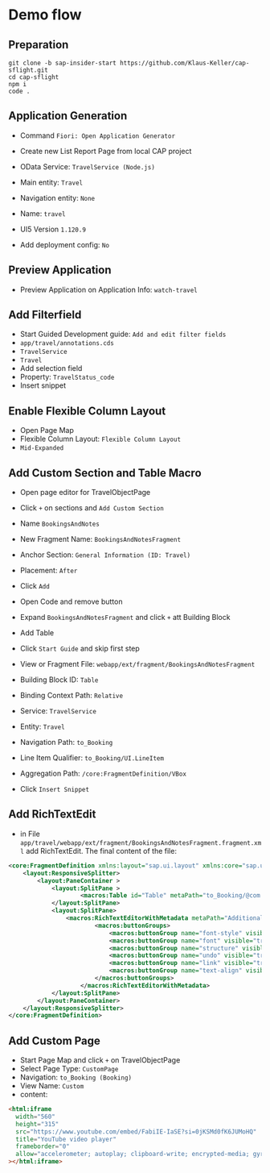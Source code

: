 # Demo flow

## Preparation

```
git clone -b sap-insider-start https://github.com/Klaus-Keller/cap-sflight.git
cd cap-sflight
npm i
code .
```

## Application Generation

- Command `Fiori: Open Application Generator`
- Create new List Report Page from local CAP project
- OData Service: `TravelService (Node.js)`
- Main entity: `Travel`
- Navigation entity: `None`

- Name: `travel`
- UI5 Version `1.120.9`
- Add deployment config: `No`

## Preview Application

- Preview Application on Application Info: `watch-travel`

## Add Filterfield

- Start Guided Development guide: `Add and edit filter fields`
- `app/travel/annotations.cds`
- `TravelService`
- `Travel`
- Add selection field
- Property: `TravelStatus_code`
- Insert snippet

## Enable Flexible Column Layout

- Open Page Map
- Flexible Column Layout: `Flexible Column Layout`
- `Mid-Expanded`

## Add Custom Section and Table Macro

- Open page editor for TravelObjectPage
- Click `+` on sections and `Add Custom Section`
- Name `BookingsAndNotes`
- New Fragment Name: `BookingsAndNotesFragment`
- Anchor Section: `General Information (ID: Travel)`
- Placement: `After`
- Click `Add`
- Open Code and remove button

- Expand `BookingsAndNotesFragment` and click `+` att Building Block
- Add Table
- Click `Start Guide` and skip first step
- View or Fragment File: `webapp/ext/fragment/BookingsAndNotesFragment`
- Building Block ID: `Table`
- Binding Context Path: `Relative`
- Service: `TravelService`
- Entity: `Travel`
- Navigation Path: `to_Booking`
- Line Item Qualifier: `to_Booking/UI.LineItem`
- Aggregation Path: `/core:FragmentDefinition/VBox`
- Click `Insert Snippet`

## Add RichTextEdit

- in File `app/travel/webapp/ext/fragment/BookingsAndNotesFragment.fragment.xml` add RichTextEdit. The final content of the file:

```xml
<core:FragmentDefinition xmlns:layout="sap.ui.layout" xmlns:core="sap.ui.core" xmlns="sap.m" xmlns:macros="sap.fe.macros">
    <layout:ResponsiveSplitter>
        <layout:PaneContainer >
            <layout:SplitPane >
                    <macros:Table id="Table" metaPath="to_Booking/@com.sap.vocabularies.UI.v1.LineItem" headerVisible="true" isSearchable="true" selectionMode="Single" type="ResponsiveTable" variantManagement="None"/>
            </layout:SplitPane>
            <layout:SplitPane>
                <macros:RichTextEditorWithMetadata metaPath="AdditionalNotes" id="myRichTextEditor">
                        <macros:buttonGroups>
                            <macros:buttonGroup name="font-style" visible="true" priority="10" customPriority="10" buttons="bold,italic,underline" />
                            <macros:buttonGroup name="font" visible="true" priority="10" customPriority="10" buttons="fontfamily,fontsize,forecolor,backcolor" />
                            <macros:buttonGroup name="structure" visible="true" priority="10" customPriority="10" buttons="bullist, numlist, outdent, indent" />
                            <macros:buttonGroup name="undo" visible="true" priority="10" customPriority="10" buttons="undo,redo" />
                            <macros:buttonGroup name="link" visible="true" priority="10" customPriority="10" buttons="link, unlink" />
                            <macros:buttonGroup name="text-align" visible="true" priority="10" customPriority="10" buttons="alignleft, aligncenter, alignright, alignjustify" />
                        </macros:buttonGroups>
                    </macros:RichTextEditorWithMetadata>
            </layout:SplitPane>
        </layout:PaneContainer>
    </layout:ResponsiveSplitter>
</core:FragmentDefinition>
```

## Add Custom Page

- Start Page Map and click `+` on TravelObjectPage
- Select Page Type: `CustomPage`
- Navigation: `to_Booking (Booking)`
- View Name: `Custom`
- content:

```html
<html:iframe
  width="560"
  height="315"
  src="https://www.youtube.com/embed/FabiIE-IaSE?si=0jKSMd0fK6JUMoHQ"
  title="YouTube video player"
  frameborder="0"
  allow="accelerometer; autoplay; clipboard-write; encrypted-media; gyroscope; picture-in-picture; web-share"
></html:iframe>
```
